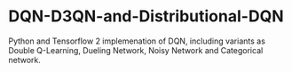 # DQN-D3QN-and-Distributional-DQN

Python and Tensorflow 2 implemenation of DQN, including variants as Double Q-Learning, Dueling Network, Noisy Network and Categorical network.
